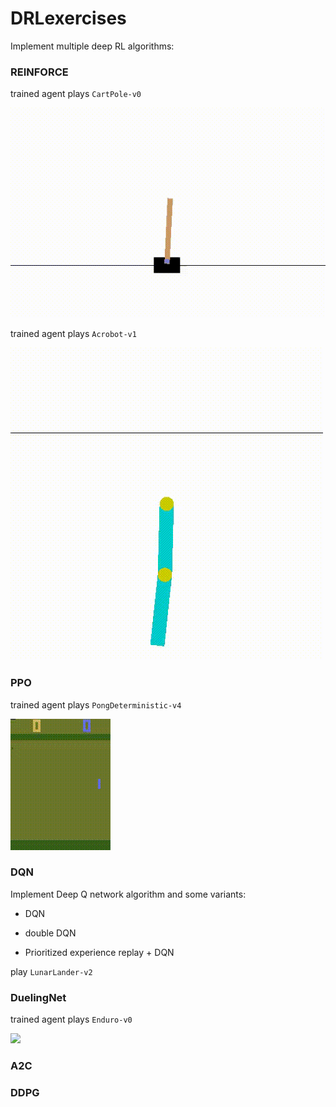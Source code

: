 # DRLexercises

Implement multiple deep RL algorithms:

### REINFORCE

trained agent plays `CartPole-v0`

![](REINFORCE/video/cartpole.gif)

trained agent plays `Acrobot-v1`

![](REINFORCE/video/acrobot.gif)

### PPO

trained agent plays `PongDeterministic-v4`


![](PPO/video/trained_PPO.gif)

### DQN

Implement Deep Q network algorithm and some variants:
  - DQN
  - double DQN

  - Prioritized experience replay + DQN

play `LunarLander-v2`

### DuelingNet

trained agent plays `Enduro-v0`

![](DuelingNet-Enduro/video/trained2.gif)

### A2C

### DDPG

